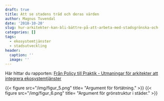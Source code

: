 ```yaml
---
draft: true
title: Att se stadens träd och deras värden
author: Magnus Tuvendal
date: '2018-10-20'
slug: hur-arkitekter-kan-bli-bättre-på-att-arbeta-med-stadsgrönska-och-ekosystemtjänster
categories: []
tags:
  - ekosystemtjänster
  - stadsutveckling
header:
  caption: ''
  image: ''
---
```


Här hittar du rapporten: [Från Policy till Praktik - Utmaningar för arkitekter att integrera ekosystemtjänster](https://drive.google.com/open?id=1G2s8TEBRv6gJQOqw7YZxqHwWjyBSyBWg)


{{< figure src="/img/figur_5.png" title= "Argument för förtätning." >}}
{{< figure src="/img/figur_6.png" title= "Argument för grönstruktur i städer." >}}